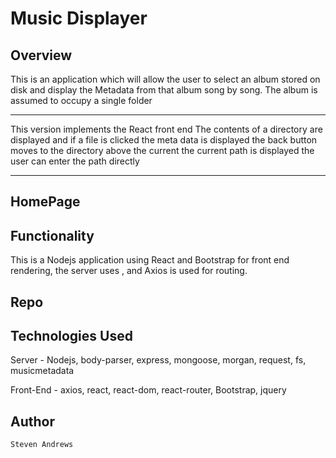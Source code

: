 # Music Displayer


## Overview

This is an application which will allow the user to select an album stored on disk and display the Metadata from that album song by song.
The album is assumed to occupy a single folder

*********************

This version implements the React front end
The contents of a directory are displayed and if a file is clicked the meta data is displayed
the back button moves to the directory above the current
the current path is displayed
the user can enter the path directly

*********************


## HomePage


## Functionality

This is a Nodejs application using React and Bootstrap for front end rendering, the server uses , and Axios is used for routing.

## Repo

## Technologies Used




Server - 
	Nodejs,
	body-parser,
	express,
	mongoose,
	morgan,
	request,
	fs,
	musicmetadata

Front-End - 
	axios,
	react,
	react-dom,
	react-router,
	Bootstrap,
	jquery

## Author

	Steven Andrews

